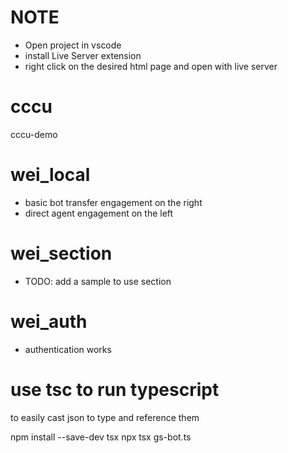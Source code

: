 # NOTE
- Open project in vscode
- install Live Server extension
- right click on the desired html page and open with live server 

# cccu
cccu-demo

# wei_local
- basic bot transfer engagement on the right
- direct agent engagement on the left

# wei_section
- TODO: add a sample to use section

# wei_auth
- authentication works


# use tsc to run typescript
to easily cast json to type and reference them

npm install --save-dev tsx
npx tsx gs-bot.ts